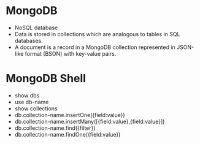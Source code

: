 # MongoDB

- NoSQL database
- Data is stored in collections which are analogous to tables in SQL databases.
- A document is a record in a MongoDB collection represented in JSON-like format (BSON) with key-value pairs.

# MongoDB Shell
- show dbs
- use db-name
- show collections
- db.collection-name.insertOne({field:value})
- db.collection-name.insertMany([{field:value},{field:value}])
- db.collection-name.find({filter})
- db.collection-name.findOne({field:value})
